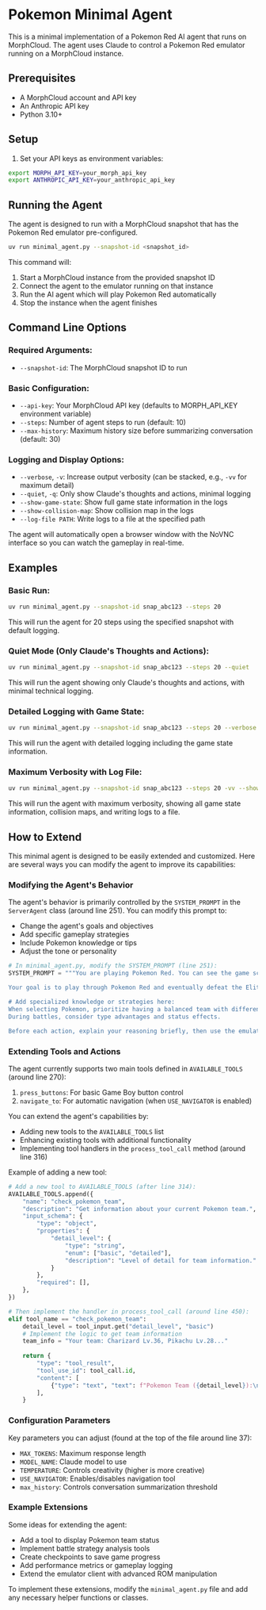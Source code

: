 # Pokemon Minimal Agent

This is a minimal implementation of a Pokemon Red AI agent that runs on MorphCloud. The agent uses Claude to control a Pokemon Red emulator running on a MorphCloud instance.

## Prerequisites

- A MorphCloud account and API key
- An Anthropic API key
- Python 3.10+

## Setup

1. Set your API keys as environment variables:

```bash
export MORPH_API_KEY=your_morph_api_key
export ANTHROPIC_API_KEY=your_anthropic_api_key
```

## Running the Agent

The agent is designed to run with a MorphCloud snapshot that has the Pokemon Red emulator pre-configured.

```bash
uv run minimal_agent.py --snapshot-id <snapshot_id>
```

This command will:
1. Start a MorphCloud instance from the provided snapshot ID
2. Connect the agent to the emulator running on that instance
3. Run the AI agent which will play Pokemon Red automatically
4. Stop the instance when the agent finishes

## Command Line Options

### Required Arguments:
- `--snapshot-id`: The MorphCloud snapshot ID to run

### Basic Configuration:
- `--api-key`: Your MorphCloud API key (defaults to MORPH_API_KEY environment variable)
- `--steps`: Number of agent steps to run (default: 10)
- `--max-history`: Maximum history size before summarizing conversation (default: 30)

### Logging and Display Options:
- `--verbose`, `-v`: Increase output verbosity (can be stacked, e.g., `-vv` for maximum detail)
- `--quiet`, `-q`: Only show Claude's thoughts and actions, minimal logging
- `--show-game-state`: Show full game state information in the logs
- `--show-collision-map`: Show collision map in the logs
- `--log-file PATH`: Write logs to a file at the specified path

The agent will automatically open a browser window with the NoVNC interface so you can watch the gameplay in real-time.

## Examples

### Basic Run:
```bash
uv run minimal_agent.py --snapshot-id snap_abc123 --steps 20
```
This will run the agent for 20 steps using the specified snapshot with default logging.

### Quiet Mode (Only Claude's Thoughts and Actions):
```bash
uv run minimal_agent.py --snapshot-id snap_abc123 --steps 20 --quiet
```
This will run the agent showing only Claude's thoughts and actions, with minimal technical logging.

### Detailed Logging with Game State:
```bash
uv run minimal_agent.py --snapshot-id snap_abc123 --steps 20 --verbose --show-game-state
```
This will run the agent with detailed logging including the game state information.

### Maximum Verbosity with Log File:
```bash
uv run minimal_agent.py --snapshot-id snap_abc123 --steps 20 -vv --show-game-state --show-collision-map --log-file pokemon_run.log
```
This will run the agent with maximum verbosity, showing all game state information, collision maps, and writing logs to a file.

## How to Extend

This minimal agent is designed to be easily extended and customized. Here are several ways you can modify the agent to improve its capabilities:

### Modifying the Agent's Behavior

The agent's behavior is primarily controlled by the `SYSTEM_PROMPT` in the `ServerAgent` class (around line 251). You can modify this prompt to:
- Change the agent's goals and objectives
- Add specific gameplay strategies
- Include Pokemon knowledge or tips
- Adjust the tone or personality

```python
# In minimal_agent.py, modify the SYSTEM_PROMPT (line 251):
SYSTEM_PROMPT = """You are playing Pokemon Red. You can see the game screen and control the game by executing emulator commands.

Your goal is to play through Pokemon Red and eventually defeat the Elite Four. Make decisions based on what you see on the screen.

# Add specialized knowledge or strategies here:
When selecting Pokemon, prioritize having a balanced team with different types.
During battles, consider type advantages and status effects.

Before each action, explain your reasoning briefly, then use the emulator tool to execute your chosen commands."""
```

### Extending Tools and Actions

The agent currently supports two main tools defined in `AVAILABLE_TOOLS` (around line 270):
1. `press_buttons`: For basic Game Boy button control
2. `navigate_to`: For automatic navigation (when `USE_NAVIGATOR` is enabled)

You can extend the agent's capabilities by:
- Adding new tools to the `AVAILABLE_TOOLS` list
- Enhancing existing tools with additional functionality 
- Implementing tool handlers in the `process_tool_call` method (around line 316)

Example of adding a new tool:

```python
# Add a new tool to AVAILABLE_TOOLS (after line 314):
AVAILABLE_TOOLS.append({
    "name": "check_pokemon_team",
    "description": "Get information about your current Pokemon team.",
    "input_schema": {
        "type": "object",
        "properties": {
            "detail_level": {
                "type": "string",
                "enum": ["basic", "detailed"],
                "description": "Level of detail for team information."
            }
        },
        "required": [],
    },
})

# Then implement the handler in process_tool_call (around line 450):
elif tool_name == "check_pokemon_team":
    detail_level = tool_input.get("detail_level", "basic")
    # Implement the logic to get team information
    team_info = "Your team: Charizard Lv.36, Pikachu Lv.28..."
    
    return {
        "type": "tool_result",
        "tool_use_id": tool_call.id,
        "content": [
            {"type": "text", "text": f"Pokemon Team ({detail_level}):\n{team_info}"}
        ],
    }
```

### Configuration Parameters

Key parameters you can adjust (found at the top of the file around line 37):
- `MAX_TOKENS`: Maximum response length
- `MODEL_NAME`: Claude model to use
- `TEMPERATURE`: Controls creativity (higher is more creative)
- `USE_NAVIGATOR`: Enables/disables navigation tool
- `max_history`: Controls conversation summarization threshold

### Example Extensions

Some ideas for extending the agent:
- Add a tool to display Pokemon team status
- Implement battle strategy analysis tools
- Create checkpoints to save game progress
- Add performance metrics or gameplay logging
- Extend the emulator client with advanced ROM manipulation

To implement these extensions, modify the `minimal_agent.py` file and add any necessary helper functions or classes.


